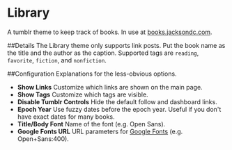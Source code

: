 Library
==============

A tumblr theme to keep track of books. In use at [books.jacksondc.com](http://books.jacksondc.com).

##Details
The Library theme only supports link posts. Put the book name as the title and the author as the caption. Supported tags are `reading`, `favorite`, `fiction`, and `nonfiction`.

##Configuration
Explanations for the less-obvious options.
- **Show Links** Customize which links are shown on the main page.
- **Show Tags** Customize which tags are visible.
- **Disable Tumblr Controls** Hide the default follow and dashboard links.
- **Epoch Year** Use fuzzy dates before the epoch year. Useful if you don't have exact dates for many books.
- **Title/Body Font** Name of the font (e.g. Open Sans).
- **Google Fonts URL** URL parameters for [Google Fonts](https://google.com/fonts) (e.g. Open+Sans:400).
